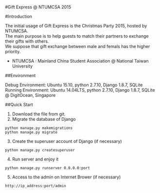 #Gift Express @ NTUMCSA 2015

#Introduction

The initial usage of Gift Express is the Christmas Party 2015, hosted by NTUMCSA.  
The main purpose is to help guests to match their partners to exchange their gifts with others.  
We suppose that gift exchange between male and femals has the higher priority.  
* NTUMCSA : Mainland China Student Association @ National Taiwan University  

##Environment

Debug Environment: Ubuntu 15.10, python 2.7.10, Django 1.8.7, SQLite  
Running Environment: Ubuntu 14.04LTS, python 2.7.10, Django 1.8.7, SQLite @ DigitOcean, Singapore  

##Quick Start

1. Download the file from git.
2. Migrate the database of Django
```
python manage.py makemigrations
python manage.py migrate
```
3. Create the superuser account of Django (if necessary)
```
python manage.py createsuperuser
```
4. Run server and enjoy it
```
python manage.py runserver 0.0.0.0:port
```
5. Access to the admin on Internet Brower (if necessary)
```
http://ip_address:port/admin
```